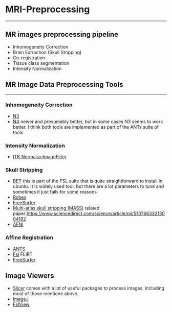 # MRI-Preprocessing
--------------------------
## MR images preprocessing pipeline
- Inhomogeneity Correction
- Brain Extraction (Skull Stripping)
- Co-registration
- Tissue class segmentation
- Intensity Normalization

## MR Image Data Preprocessing Tools
------------------------------------------------------------
### Inhomogeneity Correction
- [N3](http://www.bic.mni.mcgill.ca/software/N3/)
- [N4](http://www.insight-journal.org/browse/publication/640) newer and presumably better, but in some cases N3 seems to work better. I think both tools are implemented as part of the ANTs suite of tools 
  
### Intensity Normalization
- [ITK NormalizeImageFilter](https://itk.org/Doxygen/html/classitk_1_1NormalizeImageFilter.html)

### Skull Stripping
- [BET](https://fsl.fmrib.ox.ac.uk/fsl/fslwiki/BET/UserGuide) this is part of the FSL suite that is quite straightforward to install in ubuntu. It is widely used tool, but there are a lot parameters to tune and sometimes it just fails for some reasons
- [Robex](https://www.nitrc.org/projects/robex)
- [FreeSurfer](https://surfer.nmr.mgh.harvard.edu/fswiki/skullstrip)
- [Multi-atlas skull stripping (MASS)](https://www.nitrc.org/projects/cbica_mass) 
  related paper:https://www.sciencedirect.com/science/article/pii/S1076633213004182
- [AFNI](https://afni.nimh.nih.gov/download)

### Affine Registration
- [ANTS](http://stnava.github.io/ANTs/)
- [Fsl](https://fsl.fmrib.ox.ac.uk/fsl/fslwiki/FLIRT) FLIRT 
- [FreeSurfer](https://surfer.nmr.mgh.harvard.edu/fswiki/FreeSurferCommandsRegistration)


## Image Viewers
- [Slicer](https://www.slicer.org/) comes with a lot of useful packages to process images, including most of those mentione above. 
- [ImageJ](https://imagej.nih.gov/ij/)
- [FslView](https://fsl.fmrib.ox.ac.uk/fsl/fslwiki/FslView)




  
